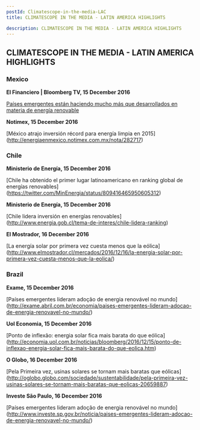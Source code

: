 ```yaml
---
postId: Climatescope-in-the-media-LAC
title: CLIMATESCOPE IN THE MEDIA - LATIN AMERICA HIGHLIGHTS

description: CLIMATESCOPE IN THE MEDIA - LATIN AMERICA HIGHLIGHTS
---
```

## CLIMATESCOPE IN THE MEDIA - LATIN AMERICA HIGHLIGHTS

### Mexico

<strong> El Financiero | Bloomberg TV, 15 December 2016</strong>

<a href="https://www.youtube.com/watch?v=ejobZMKMuZk">Países emergentes están haciendo mucho más que desarrollados en materia de energía renovable</a>

<strong> Notimex, 15 December 2016 </strong>
 
[México atrajo inversión récord para energía limpia en 2015] (http://energiaenmexico.notimex.com.mx/nota/282717)


### Chile

<strong> Ministerio de Energía, 15 December 2016 </strong>

[Chile ha obtenido el primer lugar latinoamericano en ranking global de energías renovables] (https://twitter.com/MinEnergia/status/809416465950605312)


<strong> Ministerio de Energía, 15 December 2016 </strong>

[Chile lidera inversión en energías renovables] (http://www.energia.gob.cl/tema-de-interes/chile-lidera-ranking)


<strong> El Mostrador, 16 December 2016 </strong>

[La energía solar por primera vez cuesta menos que la eólica] (http://www.elmostrador.cl/mercados/2016/12/16/la-energia-solar-por-primera-vez-cuesta-menos-que-la-eolica/)


### Brazil

<strong> Exame, 15 December 2016 </strong> 

[Países emergentes lideram adoção de energia renovável no mundo] (http://exame.abril.com.br/economia/paises-emergentes-lideram-adocao-de-energia-renovavel-no-mundo/)


<strong> Uol Economia, 15 December 2016 </strong>

[Ponto de inflexão: energia solar fica mais barata do que eólica] (http://economia.uol.com.br/noticias/bloomberg/2016/12/15/ponto-de-inflexao-energia-solar-fica-mais-barata-do-que-eolica.htm) 


<strong> O Globo, 16 December 2016 </strong>

[Pela Primeira vez, usinas solares se tornam mais baratas que eólicas] (http://oglobo.globo.com/sociedade/sustentabilidade/pela-primeira-vez-usinas-solares-se-tornam-mais-baratas-que-eolicas-20659887)


<strong> Investe São Paulo, 16 December 2016 </strong>

[Países emergentes lideram adoção de energia renovável no mundo] (http://www.investe.sp.gov.br/noticia/paises-emergentes-lideram-adocao-de-energia-renovavel-no-mundo/)
